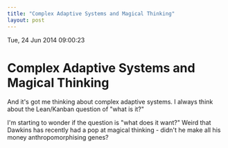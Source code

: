 ```yaml
---
title: "Complex Adaptive Systems and Magical Thinking"
layout: post 
---
```




Tue, 24 Jun 2014 09:00:23 

# Complex Adaptive Systems and Magical Thinking

And it's got me thinking about complex adaptive systems.  I always
think about the Lean/Kanban question of "what is it?"

I'm starting to wonder if the question is "what does it want?" Weird
that Dawkins has recently had a pop at magical thinking - didn't he
make all his money anthropomorphising genes?

